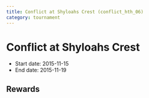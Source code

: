 ```yaml
---
title: Conflict at Shyloahs Crest (conflict_hth_06)
category: tournament
---
```

# Conflict at Shyloahs Crest

  * Start date: 2015-11-15
  * End date: 2015-11-19

## Rewards

